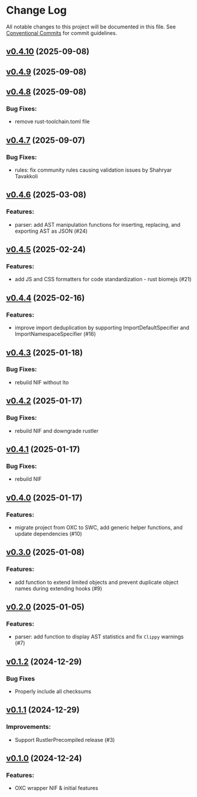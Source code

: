 # Change Log

All notable changes to this project will be documented in this file.
See [Conventional Commits](Https://conventionalcommits.org) for commit guidelines.

<!-- changelog -->

## [v0.4.10](https://github.com/ash-project/igniter_js/compare/v0.4.9...v0.4.10) (2025-09-08)




## [v0.4.9](https://github.com/ash-project/igniter_js/compare/v0.4.8...v0.4.9) (2025-09-08)




## [v0.4.8](https://github.com/ash-project/igniter_js/compare/v0.4.7...v0.4.8) (2025-09-08)


### Bug Fixes:

* remove rust-toolchain.toml file


## [v0.4.7](https://github.com/ash-project/igniter_js/compare/v0.4.6...v0.4.7) (2025-09-07)




### Bug Fixes:

* rules: fix community rules causing validation issues by Shahryar Tavakkoli

## [v0.4.6](https://github.com/ash-project/igniter_js/compare/v0.4.5...v0.4.6) (2025-03-08)




### Features:

* parser: add AST manipulation functions for inserting, replacing, and exporting AST as JSON (#24)

## [v0.4.5](https://github.com/ash-project/igniter_js/compare/v0.4.4...v0.4.5) (2025-02-24)




### Features:

* add JS and CSS formatters for code standardization - rust biomejs (#21)

## [v0.4.4](https://github.com/ash-project/igniter_js/compare/v0.4.3...v0.4.4) (2025-02-16)




### Features:

* improve import deduplication by supporting ImportDefaultSpecifier and ImportNamespaceSpecifier (#16)

## [v0.4.3](https://github.com/ash-project/igniter_js/compare/v0.4.2...v0.4.3) (2025-01-18)




### Bug Fixes:

* rebuild NIF without lto

## [v0.4.2](https://github.com/ash-project/igniter_js/compare/v0.4.1...v0.4.2) (2025-01-17)




### Bug Fixes:

* rebuild NIF and downgrade rustler

## [v0.4.1](https://github.com/ash-project/igniter_js/compare/v0.4.0...v0.4.1) (2025-01-17)




### Bug Fixes:

* rebuild NIF

## [v0.4.0](https://github.com/ash-project/igniter_js/compare/v0.3.0...v0.4.0) (2025-01-17)




### Features:

* migrate project from OXC to SWC, add generic helper functions, and update dependencies (#10)

## [v0.3.0](https://github.com/ash-project/igniter_js/compare/v0.2.0...v0.3.0) (2025-01-08)




### Features:

* add function to extend limited objects and prevent duplicate object names during extending hooks (#9)

## [v0.2.0](https://github.com/ash-project/igniter_js/compare/v0.1.2...v0.2.0) (2025-01-05)




### Features:

* parser: add function to display AST statistics and fix `Clippy` warnings (#7)

## [v0.1.2](https://github.com/ash-project/igniter_js/compare/v0.1.1...v0.1.2) (2024-12-29)

### Bug Fixes

- Properly include all checksums



## [v0.1.1](https://github.com/ash-project/igniter_js/compare/v0.1.0...v0.1.1) (2024-12-29)




### Improvements:

* Support RustlerPrecompiled release (#3)

## [v0.1.0](https://github.com/ash-project/igniter_js/compare/v0.1.0...v0.1.0) (2024-12-24)




### Features:

* OXC wrapper NIF & initial features
